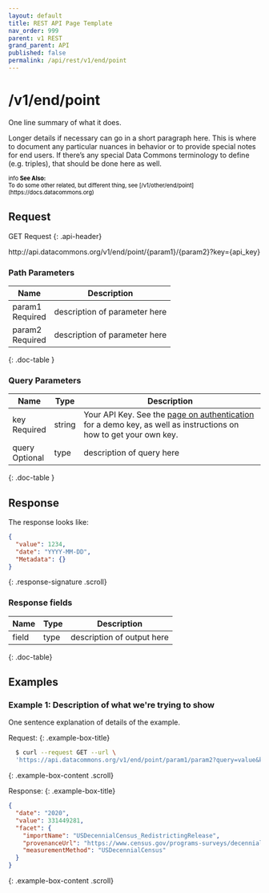 ```yaml
---
layout: default
title: REST API Page Template
nav_order: 999
parent: v1 REST
grand_parent: API
published: false
permalink: /api/rest/v1/end/point
---
```


# /v1/end/point

One line summary of what it does.

Longer details if necessary can go in a short paragraph here. This is where to document any particular nuances in behavior or to provide special notes for end users. If there’s any special Data Commons terminology to define (e.g. triples), that should be done here as well.

<div markdown="span" class="alert alert-warning" role="alert" style="color:black; font-size: 0.8em">
    <span class="material-icons md-16">info </span><b>See Also:</b><br />
    To do some other related, but different thing, see [/v1/other/end/point](https://docs.datacommons.org)
</div>

## Request

GET Request
{: .api-header}

<div class="api-signature">
http://api.datacommons.org/v1/end/point/{param1}/{param2}?key={api_key}
</div>

<script src="/assets/js/syntax_highlighting.js"></script>

### Path Parameters

| Name                                                | Description                   |
| --------------------------------------------------- | ----------------------------- |
| param1 <br /> <required-tag>Required</required-tag> | description of parameter here |
| param2 <br /> <required-tag>Required</required-tag> | description of parameter here |
{: .doc-table }

### Query Parameters

| Name                                               | Type | Description               |
| -------------------------------------------------- | ---- | ------------------------- |
| key <br /> <required-tag>Required</required-tag>   | string | Your API Key. See the [page on authentication](/api/rest/v1/getting_started#authentication) for a demo key, as well as instructions on how to get your own key. |
| query <br /> <optional-tag>Optional</optional-tag> | type | description of query here |
{: .doc-table }

## Response

The response looks like:

```json
{
  "value": 1234,
  "date": "YYYY-MM-DD",
  "Metadata": {}
}
```
{: .response-signature .scroll}

### Response fields

| Name     | Type   | Description                |
| -------- | ------ | -------------------------- |
| field    | type   | description of output here |
{: .doc-table}

## Examples

### Example 1: Description of what we're trying to show

One sentence explanation of details of the example.

Request:
{: .example-box-title}
```bash
  $ curl --request GET --url \
  'https://api.datacommons.org/v1/end/point/param1/param2?query=value&key=AIzaSyCnBLQK-ODEklqXc99yo7G8vKmoBYW_2wo'
```
{: .example-box-content .scroll}

Response:
{: .example-box-title}
```json
{
  "date": "2020",
  "value": 331449281,
  "facet": {
    "importName": "USDecennialCensus_RedistrictingRelease",
    "provenanceUrl": "https://www.census.gov/programs-surveys/decennial-census/about/rdo/summary-files.html",
    "measurementMethod": "USDecennialCensus"
  }
}
```
{: .example-box-content .scroll}
